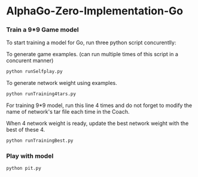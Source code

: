 # AlphaGo-Zero-Implementation-Go



### Train a 9*9 Game model 

To start training a model for Go, run three python script concurentlly:

To generate game examples. (can run multiple times of this script in a concurent manner)
```bash
python runSelfplay.py
```

To generate network weight using examples.
```bash
python runTraining4tars.py
```
For training 9*9 model, run this line 4 times and do not forget to modify the name of network's tar file each time in the Coach.

When 4 network weight is ready, update the best network weight with the best of these 4.
```bash
python runTrainingBest.py
```
### Play with model
```bash
python pit.py
```
